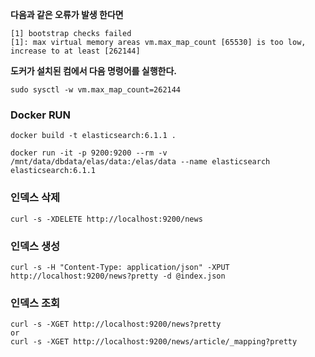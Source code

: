 
**다음과 같은 오류가 발생 한다면**
```
[1] bootstrap checks failed
[1]: max virtual memory areas vm.max_map_count [65530] is too low, increase to at least [262144]
```
**도커가 설치된 컴에서 다음 명령어를 실행한다.**
```
sudo sysctl -w vm.max_map_count=262144
```


### Docker RUN
```
docker build -t elasticsearch:6.1.1 .

docker run -it -p 9200:9200 --rm -v /mnt/data/dbdata/elas/data:/elas/data --name elasticsearch elasticsearch:6.1.1
```


### 인덱스 삭제
```
curl -s -XDELETE http://localhost:9200/news
```
### 인덱스 생성
```
curl -s -H "Content-Type: application/json" -XPUT http://localhost:9200/news?pretty -d @index.json
```

### 인덱스 조회
```
curl -s -XGET http://localhost:9200/news?pretty
or
curl -s -XGET http://localhost:9200/news/article/_mapping?pretty
```
